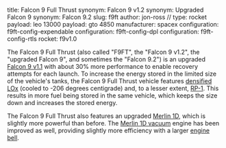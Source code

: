 title: Falcon 9 Full Thrust
synonym: Falcon 9 v1.2
synonym: Upgraded Falcon 9
synonym: Falcon 9.2
slug: f9ft
author: jon-ross
//
type: rocket
payload: leo 13000
payload: gto 4850
manufacturer: spacex
configuration: f9ft-config-expendable
configuration: f9ft-config-dpl
configuration: f9ft-config-rtls
rocket: f9v1.0

The Falcon 9 Full Thrust (also called "F9FT", the "Falcon 9 v1.2", the
"upgraded Falcon 9", and sometimes the "Falcon 9.2") is an upgraded
[Falcon 9 v1.1](term) with about 30% more performance to enable
recovery attempts for each launch. To increase the energy stored in
the limited size of the vehicle's tanks, the Falcon 9 Full Thrust
vehicle features [densified](term) [LOx](term) (cooled to -206 degrees
centigrade) and, to a lesser extent, [RP-1](term:rp1). This results in
more fuel being stored in the same vehicle, which keeps the size down
and increases the stored energy.

The Falcon 9 Full Thrust also features an upgraded [Merlin 1D](term),
which is slightly more powerful than before. The
[Merlin 1D vacuum](term) engine has been improved as well, providing
slightly more efficiency with a larger [engine bell](term).

